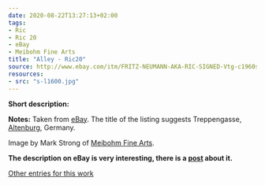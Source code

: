 ```yaml
---
date: 2020-08-22T13:27:13+02:00
tags:
- Ric
- Ric 20
- eBay
- Meibohm Fine Arts
title: "Alley - Ric20"
source: http://www.ebay.com/itm/FRITZ-NEUMANN-AKA-RIC-SIGNED-Vtg-c1960s-Etching-TREPPENGASSE-ALTENBURG-GERMANY-/133483534353?hash=item1f143d1811
resources:
- src: "s-l1600.jpg"
---
```


**Short description:**

**Notes:** Taken from [eBay](http://www.ebay.com/itm/FRITZ-NEUMANN-AKA-RIC-SIGNED-Vtg-c1960s-Etching-TREPPENGASSE-ALTENBURG-GERMANY-/133483534353?hash=item1f143d1811). The title of the listing suggests Treppengasse, [Altenburg](https://en.wikipedia.org/wiki/Altenburg), Germany.

Image by Mark Strong of [Meibohm Fine Arts](http://meibohmfinearts.com/).

**The description on eBay is very interesting, there is a [post](/post/mystery-solved) about it.**

[Other entries for this work](/tags/Ric-20)
